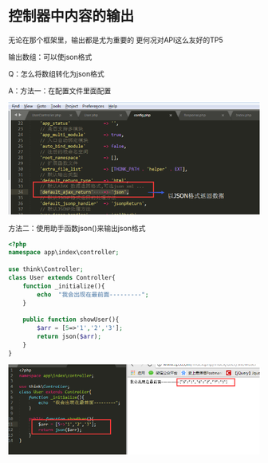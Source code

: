 # 控制器中内容的输出

无论在那个框架里，输出都是尤为重要的 更何况对API这么友好的TP5

输出数组：可以使json格式

Q：怎么将数组转化为json格式

A：方法一：在配置文件里面配置

![](/assets/import41.png)

方法二：使用助手函数json\(\)来输出json格式

```php
<?php
namespace app\index\controller;

use think\Controller;
class User extends Controller{
    function _initialize(){
        echo  "我会出现在最前面---------";
    }

    public function showUser(){
        $arr = [5=>'1','2','3'];
        return json($arr);
    }
}
```

![](/assets/import42.png)



